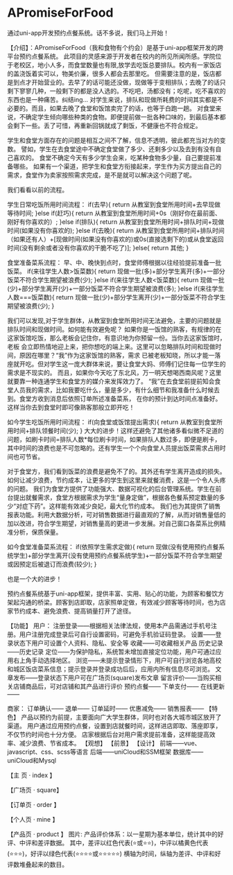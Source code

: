 # APromiseForFood
通过uni-app开发预约点餐系统。话不多说，我们马上开始！

【介绍】：APromiseForFood（我和食物有个约会）是基于uni-app框架开发的跨平台预约点餐系统。
此项目的灵感来源于开发者在校内的所见所闻所感。学院位于老校区，地小人多，而食堂数量也有限,放学去吃饭总要排队。校内有一家饭店的盖浇饭着实可以，物美价廉，很多人都会去那里吃。
但需要注意的是，饭店都是到点才开始营业的。去早了的话可能还没做，现做等于变相排队；去晚了的话只剩下寥寥几种，一般剩下的都是没人选的。不吃吧，汤都没有；吃呢，吃不喜欢的东西也是一种痛苦。纠结ing...
对学生来说，排队和现做所耗费的时间其实都是不必要的。而且，如果去晚了食堂和饭馆卖完了的话，也等于白跑一趟。
对食堂来说，不确定学生倾向哪些种类的食物。即便提前做一批各种口味的，到最后基本都会剩下一些。丢了可惜，再重新回锅就成了剩饭，不健康也不符合规定。

学生和食堂方面存在的问题是相互之间不了解，信息不透明，彼此都充当对方的变数。
譬如，学生在去食堂途中不确定食堂做了多少、还剩多少以及去到有没有自己喜欢的。
食堂不确定今天有多少学生会来，吃某种食物多少量，自己要提前准备哪些。
如果有一个渠道，把学生和食堂方衔接起来，学生作为买方提出自己的需求，食堂作为卖家按照需求完成，是不是就可以解决这个问题了呢。

我们看看以前的流程。

学生日常吃饭所用时间流程：
if(去早){
	return 从教室到食堂所用时间+去早现做等待时间;
}else if(赶巧){
	return 从教室到食堂所用时间+0s（刚好你在最前面、刚好有你喜欢的）;
}else if(排队){
	return 从教室到食堂所用时间+排队时间+现做时间(如果没有你喜欢的);
}else if(去晚){
	return 从教室到食堂所用时间+排队时间（如果还有人）+[现做时间(如果没有你喜欢的)或0s(直接选剩下的)或从食堂返回时间(没有剩余或者没有你喜欢的干脆不吃了)];
}else{
	return 其他;
}


食堂准备菜系流程：
早、中、晚快到点时，食堂师傅根据以往经验提前准备一批饭菜。
if(来往学生人数>饭菜数){
	return 现做一批(多)+部分学生离开(多)+一部分饭菜不符合学生期望被浪费(少);
}else if(来往学生人数<饭菜数){
	return 现做一批(少)+部分学生离开(少)+一部分饭菜不符合学生期望被浪费(多);
}else if(来往学生人数===饭菜数){
	return 现做一批(少)+部分学生离开(少)+一部分饭菜不符合学生期望被浪费(少);
}


我们可以发现,对于学生群体，从教室到食堂所用时间无法避免，主要的问题就是排队时间和现做时间。如何能有效避免呢？
如果你是一饭馆的熟客，有规律的在这家饭馆吃饭，那么老板会记住你，有意识地为你预留一份。当你去这家饭馆时，老板
会立即热情地迎上来，把你想吃的端上来。这里可以忽略排队时间和现做时间，原因在哪里？“我”作为这家饭馆的熟客，需求
已被老板知晓，所以才能一落座就开吃。但对学生这一庞大群体来说，要让食堂大妈、师傅们记住每一位学生的需求是不现实的。
而且，如果你今天吃了东北风，万一明天想喝西南风呢？这里就要靠一种连通学生和食堂方的媒介来发挥效力了。
“我”在去食堂前提前知会食堂人员我的需求，比如我要吃什么，量是多少，有什么细节和我准备什么时候去到。食堂方收到消息后依照订单所述准备菜系，
在你的预计到达时间点准备好。这样当你去到食堂时即可像熟客那般立即开吃！

如今学生吃饭所用时间流程：
if(向食堂或饭馆提出需求){
	return 从教室到食堂所用时间+排队领餐时间(少);
}
大大的进步！这样还避免了其他诸多看似微不足道的问题，如刷卡时间=排队人数*每位刷卡时间，如果排队人数过多，即便是刷卡，其中时间的浪费也是不可忽略的。还有学生一个个向食堂人员提出饭菜需求占用时间也可节省。

对于食堂方，我们看到饭菜的浪费是避免不了的。其外还有学生离开造成的损失。如何让减少浪费，节约成本，让更多的学生到这里来就餐消费，这是一个令人头疼的问题。
我们为食堂方提供了功能强大、数据可视化的后台管理系统。学生在前台提出就餐需求，食堂方根据需求为学生“量身定做”，根据各色餐系预定数量的多少“对症下药”。这样能有效减少良妃，最大化节约成本。
我们也为其提供了销售报表功能。利用大数据分析，可对销售数据进行最直观的了解，从而对销售量低的加以改进，符合学生期望，对销售量高的更进一步发展。对自己窗口各菜系比例精准分析，保质保量。

如今食堂准备菜系流程：
if(依照学生需求定做){
	return 现做(没有使用预约点餐系统学生)+部分学生离开(没有使用预约点餐系统学生)+一部分饭菜不符合学生期望或因预定后被退订而浪费(较少);
}

也是一个大的进步！

预约点餐系统基于uni-app框架，提供丰富、实用、贴心的功能，为顾客和餐饮方架起沟通的桥梁。顾客到店即取，店家照单定做，有效减少顾客等待时间，也为店家节约成本、避免浪费、提高销量打开了途径。

【功能】
用户：
注册登录——根据相关法律法规，使用本产品需通过手机号注册。用户注册完成登录后可自行设置密码，可避免手机验证码登录。
设置——登录状态下用户可设置个人资料、隐私、安全等
收藏——可收藏相关产品
历史记录——历史记录
定位——为保护隐私，系统暂未增加直接定位功能，用户可通过应用右上角手动选择地区。
浏览——未提示登录情形下，用户可自行浏览各地高校和城区饭店菜系信息；提示登录并登录成功后后，应用内所有信息尽可浏览。
文章发布——登录状态下用户可在广场页(square)发布文章
留言评价——当购买相关店铺商品后，可对店铺和其产品进行评价
预约点餐——
下单支付——
在线更新——

商家：
订单确认——
退单——
订单延时——
优惠减免——
销售报表——
【特色】
产品以预约为前提，主要面向广大学生群体，同时也对各大城市城区放开了渠道。
用户通过应用预约点餐，设置到店就餐时间，这样进店即取、落座即享，不仅节约时间也十分方便。
店家根据后台对用户需求提前准备，这样能提高效率、减少浪费、节省成本。
【观想】
【前景】
【设计】
前端——vue、javascript、css、scss等语言
后端——uniCloud和SSM框架
数据库——uniCloud和Mysql


【主  页 · index 】

【广场页 · square】

【订单页 · order 】

【个人页 · mine  】


【产品页 · product  】
图片:
产品评价体系：以一星期为基本单位，统计其中的好评、中评和差评数据。
其中，差评以红色代表(⭐或⭐⭐)，中评以橘黄色代表(⭐⭐⭐)，好评以绿色代表(⭐⭐⭐⭐或⭐⭐⭐⭐⭐)
横轴为时间，纵轴为差评、中评和好评数堆叠起来的数目。

